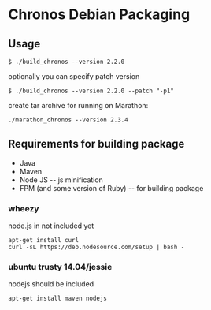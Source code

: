 # Chronos Debian Packaging

## Usage

```
$ ./build_chronos --version 2.2.0
```
optionally you can specify patch version
```
$ ./build_chronos --version 2.2.0 --patch "-p1"
```

create tar archive for running on Marathon:
```
./marathon_chronos --version 2.3.4
```

## Requirements for building package

  * Java
  * Maven
  * Node JS -- js minification
  * FPM (and some version of Ruby) -- for building package

### wheezy

node.js in not included yet
```
apt-get install curl
curl -sL https://deb.nodesource.com/setup | bash -
```

### ubuntu trusty 14.04/jessie

nodejs should be included


```
apt-get install maven nodejs
```


